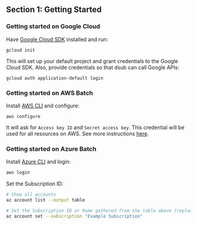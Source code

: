 ## Section 1: Getting Started

### Getting started on Google Cloud

Have [Google Cloud SDK](https://cloud.google.com/sdk/docs/quickstarts) installed and run:
```
gcloud init
```
This will set up your default project and grant credentials to the Google Cloud SDK. Also, provide credentials so that dsub can call Google APIs:
```
gcloud auth application-default login
```

### Getting started on AWS Batch
Install [AWS CLI](https://docs.aws.amazon.com/cli/latest/userguide/cli-chap-install.html) and configure:
```
aws configure
```
It will ask for `Access key ID` and `Secret access key`. This credential will be used for all resources on AWS. See more instructions [here](https://docs.aws.amazon.com/cli/latest/userguide/cli-configure-quickstart.html).


### Getting started on Azure Batch
Install [Azure CLI](https://docs.microsoft.com/en-us/cli/azure/install-azure-cli) and login:
```bash
aws login
```

Set the Subscription ID:
```bash
# Show all accounts
az account list --output table

# Set the Subscription ID or Name gathered from the table above (replace Example Subscription)
az account set --subscription "Example Subscription"
```

